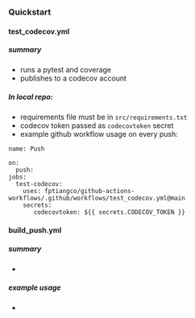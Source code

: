 ### Quickstart

#### test_codecov.yml
##### summary
* runs a pytest and coverage
* publishes to a codecov account
##### In local repo:
* requirements file must be in ```src/requirements.txt```
* codecov token passed as ```codecovtoken``` secret 
* example github workflow usage on every push:
```
name: Push

on:
  push:
jobs:
  test-codecov:
    uses: fptiangco/github-actions-workflows/.github/workflows/test_codecov.yml@main
    secrets:
       codecovtoken: ${{ secrets.CODECOV_TOKEN }}
```


#### build_push.yml
##### summary
* 

##### example usage
* 
```

```
